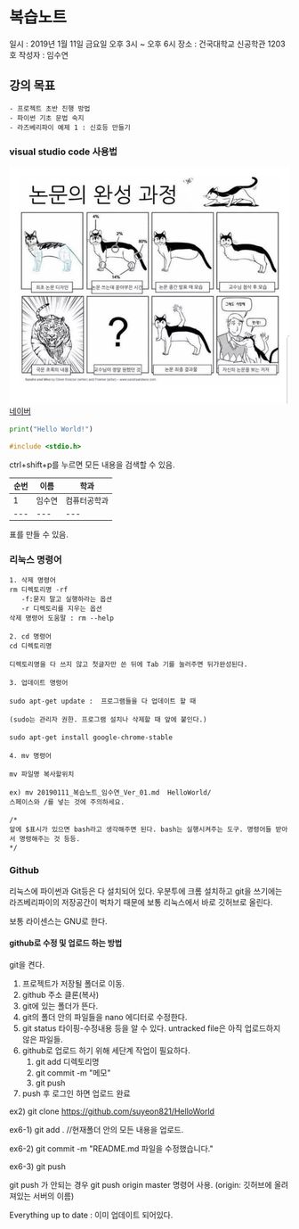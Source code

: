 # 복습노트

일시 : 2019년 1월 11일 금요일 오후 3시 ~ 오후 6시
장소 : 건국대학교 신공학관 1203호
작성자 : 임수연

## 강의 목표

	- 프로젝트 초반 진행 방법
	- 파이썬 기초 문법 숙지
	- 라즈베리파이 예제 1 : 신호등 만들기

### visual studio code 사용법

![나침반](../img/hello.jpg)
[네이버](http://www.naver.com)

```python
print("Hello World!")
```

```c
#include <stdio.h>
```

ctrl+shift+p를 누르면 모든 내용을 검색할 수 있음.


| 순번 | 이름 | 학과 |
| --- | --- | --- |
| 1 | 임수연 | 컴퓨터공학과
| --- | --- | --- |

표를 만들 수 있음.

### 리눅스 명령어

	1. 삭제 명령어 
   	rm 디렉토리명 -rf
	   -f:묻지 말고 실행하라는 옵션
	   -r 디렉토리를 지우는 옵션
	삭제 명령어 도움말 : rm --help

	2. cd 명령어
   	cd 디렉토리명
	   	
	디렉토리명을 다 쓰지 않고 첫글자만 쓴 뒤에 Tab 기를 눌러주면 뒤가완성된다.

	3. 업데이트 명령어

	sudo apt-get update :  프로그램들을 다 업데이트 할 때

	(sudo는 관리자 권한. 프로그램 설치나 삭제할 때 앞에 붙인다.)

	sudo apt-get install google-chrome-stable

	4. mv 명령어

	mv 파일명 복사할위치

	ex) mv 20190111_복습노트_임수연_Ver_01.md  HelloWorld/
	스페이스와 /를 넣는 것에 주의하세요.

	/*
	앞에 $표시가 있으면 bash라고 생각해주면 된다. bash는 실행시켜주는 도구. 명령어들 받아서 명령해주는 것 등등.
	*/

### Github

리눅스에 파이썬과 Git등은 다 설치되어 있다.
우분투에 크롬 설치하고 git을 쓰기에는 라즈베리파이의 저장공간이 벅차기 때문에 보통 리눅스에서 바로 깃허브로 올린다.

보통 라이센스는 GNU로 한다.

#### github로 수정 및 업로드 하는 방법

git을 켠다.
1. 프로젝트가 저장될 폴더로 이동.
2. github 주소 클론(복사)
3. git에 있는 폴더가 뜬다.
4. git의 폴더 안의 파일들을 nano 에디터로 수정한다.
5. git status 타이핑-수정내용 등을 알 수 있다. untracked file은 아직 업로드하지 않은 파일들.
6. github로 업로드 하기 위해 세단계 작업이 필요하다.
   1. git add 디렉토리명
   2. git commit -m "메모"
   3. git push
7. push 후 로그인 하면 업로드 완료 

ex2) git clone https://github.com/suyeon821/HelloWorld

ex6-1) git add .  //현재폴더 안의 모든 내용을 업로드.

ex6-2) git commit -m "README.md 파일을 수정했습니다."

ex6-3) git push 

git push 가 안되는 경우
git push origin master 명령어 사용.
(origin: 깃허브에 올려져있는 서버의 이름)

Everything up to date : 이미 업데이트 되어있다.